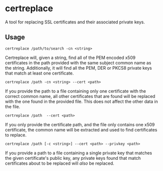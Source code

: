 # certreplace

A tool for replacing SSL certificates and their associated private keys.

## Usage

`certreplace /path/to/search -cn <string>`

Certreplace will, given a string, find all of the PEM encoded x509 certificates in the path provided
with the same subject common name as the string. 
Additionally, it will find all the PEM, DER or PKCS8 private keys that match at least one certificate.

`certreplace /path -cn <string> --cert <path>`

If you provide the path to a file containing only one certificate with the correct common name,
all other certificates that are found will be replaced with the one found in the provided file.
This does not affect the other data in the file.

`certreplace /path  --cert <path>`

If you only provide the certificate path, and the file only contains one x509 certificate,
the common name will be extracted and used to find certificates to replace.

`certreplace /path [-c <string>] --cert <path> --privkey <path>`

If you provide a path to a file containing a single private key 
that matches the given certificate's public key, any private keys found that match
certificates about to be replaced will *also* be replaced.
